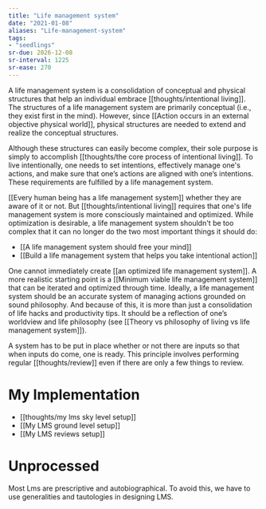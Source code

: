 ```yaml
---
title: "Life management system"
date: "2021-01-08"
aliases: "Life-management-system"
tags:
- "seedlings"
sr-due: 2026-12-08
sr-interval: 1225
sr-ease: 270
---
```


A life management system is a consolidation of conceptual and physical structures that help an individual embrace [[thoughts/intentional living]]. The structures of a life management system are primarily conceptual (i.e., they exist first in the mind). However, since [[Action occurs in an external objective physical world]], physical structures are needed to extend and realize the conceptual structures.

Although these structures can easily become complex, their sole purpose is simply to accomplish [[thoughts/the core process of intentional living]]. To live intentionally, one needs to set intentions, effectively manage one's actions, and make sure that one’s actions are aligned with one’s intentions. These requirements are fulfilled by a life management system.

[[Every human being has a life management system]] whether they are aware of it or not. But [[thoughts/intentional living]] requires that one's life management system is more consciously maintained and optimized. While optimization is desirable, a life management system shouldn't be too complex that it can no longer do the two most important things it should do:

- [[A life management system should free your mind]]
- [[Build a life management system that helps you take intentional action]]

One cannot immediately create [[an optimized life management system]]. A more realistic starting point is a [[Minimum viable life management system]] that can be iterated and optimized through time. Ideally, a life management system should be an accurate system of managing actions grounded on sound philosophy. And because of this, it is more than just a consolidation of life hacks and productivity tips. It should be a reflection of one’s worldview and life philosophy (see [[Theory vs philosophy of living vs life management system]]).

A system has to be put in place whether or not there are inputs so that when inputs do come, one is ready. This principle involves performing regular [[thoughts/review]] even if there are only a few things to review.

# My Implementation

- [[thoughts/my lms sky level setup]]
- [[My LMS ground level setup]]
- [[My LMS reviews setup]]

# Unprocessed

Most Lms are prescriptive and autobiographical. To avoid this, we have to use generalities and tautologies in designing LMS.